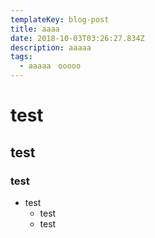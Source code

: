 ```yaml
---
templateKey: blog-post
title: aaaa
date: 2018-10-03T03:26:27.834Z
description: aaaaa
tags:
  - aaaaa　ooooo
---
```

# test
## test
### test
- test
  - test
  - test
